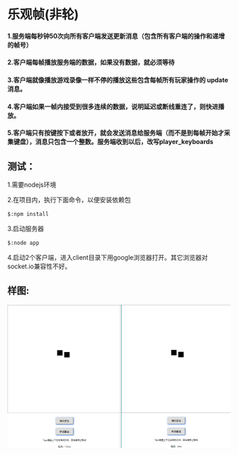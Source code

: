 # 乐观帧(非轮)

  #### 1.服务端每秒钟50次向所有客户端发送更新消息（包含所有客户端的操作和递增的帧号）
  #### 2.客户端每帧播放服务端的数据，如果没有数据，就必须等待
  #### 3.客户端就像播放游戏录像一样不停的播放这些包含每帧所有玩家操作的 update消息。
  #### 4.客户端如果一帧内接受到很多连续的数据，说明延迟或断线重连了，则快进播放。
  #### 5.客户端只有按键按下或者放开，就会发送消息给服务端（而不是到每帧开始才采集键盘），消息只包含一个整数。服务端收到以后，改写player_keyboards
  
 
## 测试：
1.需要nodejs环境

2.在项目内，执行下面命令，以便安装依赖包
``` bash
$:npm install
```
3.启动服务器
``` bash
$:node app
```
4.启动2个客户端，进入client目录下用google浏览器打开。其它浏览器对socket.io兼容性不好。

## 样图:
![image](https://github.com/koliy/GameOnlineSyncDemo/blob/master/TestUnLockStep/11.png)



